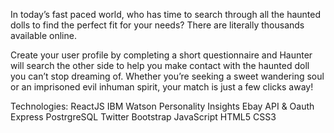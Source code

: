 In today’s fast paced world, who has time to search through all the haunted dolls to find the perfect fit for your needs? There are literally thousands available online.

Create your user profile by completing a short questionnaire and Haunter will search the other side to help you make contact with the haunted doll you can’t stop dreaming of. Whether you’re seeking a sweet wandering soul or an imprisoned evil inhuman spirit, your match is just a few clicks away!

Technologies:
ReactJS
IBM Watson Personality Insights
Ebay API & Oauth
Express
PostrgreSQL
Twitter Bootstrap
JavaScript
HTML5
CSS3

